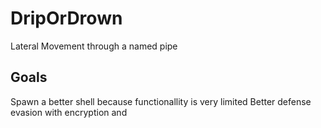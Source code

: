 # DripOrDrown
Lateral Movement through a named pipe

## Goals
Spawn a better shell because functionallity is very limited
Better defense evasion with encryption and 